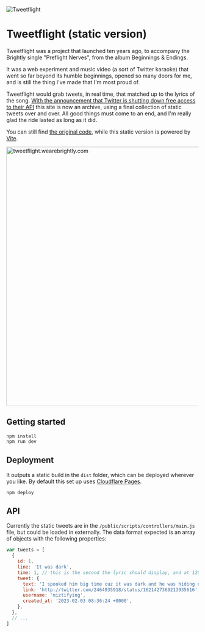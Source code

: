 ![Tweetflight](https://user-images.githubusercontent.com/449385/218269463-b2c95682-4870-445a-947f-79ff60a08f03.svg)

# Tweetflight (static version)

Tweetflight was a project that launched ten years ago, to accompany the Brightly single "Preflight Nerves", from the album Beginnings & Endings.

It was a web experiment and music video (a sort of Twitter karaoke) that went so far beyond its humble beginnings, opened so many doors for me, and is still the thing I've made that I'm most proud of.

Tweetflight would grab tweets, in real time, that matched up to the lyrics of the song. [With the announcement that Twitter is shutting down free access to their API](https://twitter.com/TwitterDev/status/1621026986784337922) this site is now an archive, using a final collection of static tweets over and over. All good things must come to an end, and I'm really glad the ride lasted as long as it did.

You can still find [the original code](https://github.com/superhighfives/tweetflight-archive), while this static version is powered by [Vite](https://vitejs.dev/).

<img width="680" alt="tweetflight.wearebrightly.com" src="https://user-images.githubusercontent.com/449385/216725918-172e0ed2-2ac0-49be-8018-af5ee138f756.png">

## Getting started

```
npm install
npm run dev
```

## Deployment

It outputs a static build in the `dist` folder, which can be deployed wherever you like. By default this set up uses [Cloudflare Pages](https://pages.cloudflare.com/).

```
npm deploy
```

## API

Currently the static tweets are in the `/public/scripts/controllers/main.js` file, but could be loaded in externally. The data format expected is an array of objects with the following properties:

```js
var tweets = [
  {
    id: 1,
    line: 'It was dark',
    time: 1, // this is the second the lyric should display, and at 120bpm as refers to the current bar of the song
    tweet: {
      text: 'I spooked him big time cuz it was dark and he was hiding on the side of the driveway lol',
      link: 'http://twitter.com/2464935918/status/1621427369213935616',
      username: 'miztifying',
      created_at: '2023-02-03 08:36:24 +0000',
    },
  },
  // ...
]
```
